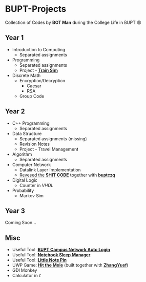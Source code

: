 # BUPT-Projects
Collection of Codes by **BOT Man** during the College Life in BUPT :smile:

## Year 1

- Introduction to Computing
  - Separated assignments
- Programming
  - Separated assignments
  - Project - [**Train Sim**](https://github.com/BOT-Man-JL/BUPT-Projects/tree/master/1-2-Programming/Crazy%20Train%20Sim)
- Discrete Math
  - Encryption/Decryption
    - Caesar
    - RSA
  - Group Code

## Year 2

- C++ Programming
  - Separated assignments
- Data Structure
  - ~~Separated assignments~~ (missing)
  - Revision Notes
  - Project - Travel Management
- Algorithm
  - Separated assignments
- Computer Network
  - Datalink Layer Implementation
  - [Revesed the **SHIT CODE**](https://github.com/BOT-Man-JL/BUPT-Projects/tree/master/2-2-Computer-Network/Reversed)
together with [**buptczq**](https://github.com/buptczq/RE_Bupt_Computer_Network_Expr)
- Digital Logic
  - Counter in *VHDL*
- Probability
  - Markov Sim

## Year 3

Coming Soon...

## Misc

- Useful Tool: [**BUPT Campus Network Auto Login**](https://github.com/BOT-Man-JL/BUPT-Projects/tree/master/0-0-Misc/Network-Login)
- Useful Tool: [**Notebook Sleep Manager**](https://github.com/BOT-Man-JL/BUPT-Projects/tree/master/0-0-Misc/Sleep-Manager)
- Useful Tool: [**Little Note Pin**](https://github.com/BOT-Man-JL/BUPT-Projects/tree/master/0-0-Misc/Note-Pin)
- UWP Game: [**Hit the Mole**](https://github.com/ZhangYuef/Hit-the-Mole) (built together with [**ZhangYuef**](https://github.com/ZhangYuef))
- GDI Monkey
- Calculator in `C`